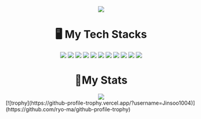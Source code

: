 <div align="center">
<img src="https://capsule-render.vercel.app/api?type=cylinder&color=auto&text=%20Front-End%20Developer&fontAlignY=45&fontSize=40&height=150&desc=Jinsoo&descAlignY=70">  
</div>

# <div align="center">🖥️ My Tech Stacks
<div align="center">
<img src="https://img.shields.io/badge/C-%2300599C.svg?style=for-the-badge&logo=c&logoColor=white"/></a>
<img src="https://img.shields.io/badge/html5-E34F26?style=for-the-badge&logo=html5&logoColor=white">
<img src="https://img.shields.io/badge/css-1572B6?style=for-the-badge&logo=css3&logoColor=white">
<img src="https://img.shields.io/badge/javascript-F7DF1E?style=for-the-badge&logo=javascript&logoColor=black">
<img src="https://img.shields.io/badge/jquery-0769AD?style=for-the-badge&logo=jquery&logoColor=white">
<img src="https://img.shields.io/badge/node.js-339933?style=for-the-badge&logo=Node.js&logoColor=white">
<img src="https://img.shields.io/badge/react-61DAFB?style=for-the-badge&logo=react&logoColor=black">
<img src="https://img.shields.io/badge/vue.js-4FC08D?style=for-the-badge&logo=vue.js&logoColor=white">
<img src="https://img.shields.io/badge/express-000000?style=for-the-badge&logo=express&logoColor=white">
<img src="https://img.shields.io/badge/git-F05032?style=for-the-badge&logo=git&logoColor=white">
<img src="https://img.shields.io/badge/socket.io-010101?style=for-the-badge&logo=socket.io&logoColor=white">
</div>
</div>

# <div align="center">👏My Stats
<div align="center"><img src="https://github-readme-stats.vercel.app/api?username=Jinsoo1004&show_icons=true&theme=radical"/></a></div>
</div>
[![trophy](https://github-profile-trophy.vercel.app/?username=Jinsoo1004)](https://github.com/ryo-ma/github-profile-trophy)
